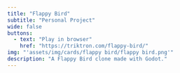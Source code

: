 ```yaml
---
title: "Flappy Bird"
subtitle: "Personal Project"
wide: false
buttons:
  - text: "Play in browser"
    href: "https://triktron.com/flappy-bird/"
img: "'assets/img/cards/flappy bird/flappy bird.png'"
description: "A Flappy Bird clone made with Godot."
---
```

